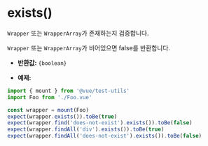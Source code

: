 # exists()

`Wrapper` 또는 `WrapperArray`가 존재하는지 검증합니다.

`Wrapper` 또는 `WrapperArray`가 비어있으면 false를 반환합니다.

- **반환값:** `{boolean}`

- **예제:**

```js
import { mount } from '@vue/test-utils'
import Foo from './Foo.vue'

const wrapper = mount(Foo)
expect(wrapper.exists()).toBe(true)
expect(wrapper.find('does-not-exist').exists()).toBe(false)
expect(wrapper.findAll('div').exists()).toBe(true)
expect(wrapper.findAll('does-not-exist').exists()).toBe(false)
```
